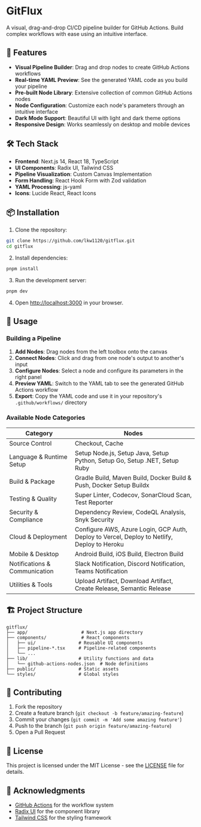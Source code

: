 # GitFlux

A visual, drag-and-drop CI/CD pipeline builder for GitHub Actions. Build complex workflows with ease using an intuitive interface.

## 🚀 Features

- **Visual Pipeline Builder**: Drag and drop nodes to create GitHub Actions workflows
- **Real-time YAML Preview**: See the generated YAML code as you build your pipeline
- **Pre-built Node Library**: Extensive collection of common GitHub Actions nodes
- **Node Configuration**: Customize each node's parameters through an intuitive interface
- **Dark Mode Support**: Beautiful UI with light and dark theme options
- **Responsive Design**: Works seamlessly on desktop and mobile devices

## 🛠️ Tech Stack

- **Frontend**: Next.js 14, React 18, TypeScript
- **UI Components**: Radix UI, Tailwind CSS
- **Pipeline Visualization**: Custom Canvas Implementation
- **Form Handling**: React Hook Form with Zod validation
- **YAML Processing**: js-yaml
- **Icons**: Lucide React, React Icons

## 📦 Installation

1. Clone the repository:
```bash
git clone https://github.com/lkw1120/gitflux.git
cd gitflux
```

2. Install dependencies:
```bash
pnpm install
```

3. Run the development server:
```bash
pnpm dev
```

4. Open [http://localhost:3000](http://localhost:3000) in your browser.

## 🎯 Usage

### Building a Pipeline

1. **Add Nodes**: Drag nodes from the left toolbox onto the canvas
2. **Connect Nodes**: Click and drag from one node's output to another's input
3. **Configure Nodes**: Select a node and configure its parameters in the right panel
4. **Preview YAML**: Switch to the YAML tab to see the generated GitHub Actions workflow
5. **Export**: Copy the YAML code and use it in your repository's `.github/workflows/` directory

### Available Node Categories

| Category                        | Nodes                                                                                          |
|---------------------------------|------------------------------------------------------------------------------------------------|
| Source Control                  | Checkout, Cache                                                                                |
| Language & Runtime Setup        | Setup Node.js, Setup Java, Setup Python, Setup Go, Setup .NET, Setup Ruby                      |
| Build & Package                 | Gradle Build, Maven Build, Docker Build & Push, Docker Setup Buildx                            |
| Testing & Quality               | Super Linter, Codecov, SonarCloud Scan, Test Reporter                                          |
| Security & Compliance           | Dependency Review, CodeQL Analysis, Snyk Security                                              |
| Cloud & Deployment              | Configure AWS, Azure Login, GCP Auth, Deploy to Vercel, Deploy to Netlify, Deploy to Heroku    |
| Mobile & Desktop                | Android Build, iOS Build, Electron Build                                                       |
| Notifications & Communication   | Slack Notification, Discord Notification, Teams Notification                                   |
| Utilities & Tools               | Upload Artifact, Download Artifact, Create Release, Semantic Release                           |

## 🏗️ Project Structure

```
gitflux/
├── app/                    # Next.js app directory
├── components/             # React components
│   ├── ui/                # Reusable UI components
│   ├── pipeline-*.tsx     # Pipeline-related components
│   └── ...
├── lib/                   # Utility functions and data
│   └── github-actions-nodes.json  # Node definitions
├── public/                # Static assets
└── styles/                # Global styles
```

## 🤝 Contributing

1. Fork the repository
2. Create a feature branch (`git checkout -b feature/amazing-feature`)
3. Commit your changes (`git commit -m 'Add some amazing feature'`)
4. Push to the branch (`git push origin feature/amazing-feature`)
5. Open a Pull Request

## 📄 License

This project is licensed under the MIT License - see the [LICENSE](LICENSE) file for details.

## 🙏 Acknowledgments

- [GitHub Actions](https://github.com/features/actions) for the workflow system
- [Radix UI](https://www.radix-ui.com/) for the component library
- [Tailwind CSS](https://tailwindcss.com/) for the styling framework
